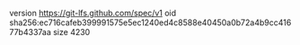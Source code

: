 version https://git-lfs.github.com/spec/v1
oid sha256:ec716cafeb399991575e5ec1240ed4c8588e40450a0b72a4b9cc41677b4337aa
size 4230
